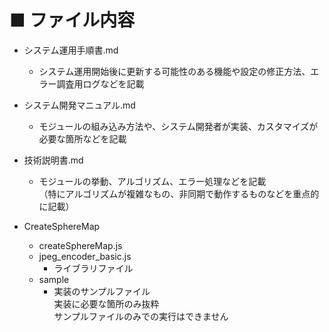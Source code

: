 
# ■ ファイル内容

- システム運用手順書.md
	- システム運用開始後に更新する可能性のある機能や設定の修正方法、エラー調査用ログなどを記載

- システム開発マニュアル.md
	- モジュールの組み込み方法や、システム開発者が実装、カスタマイズが必要な箇所などを記載

- 技術説明書.md
	- モジュールの挙動、アルゴリズム、エラー処理などを記載<br>
	（特にアルゴリズムが複雑なもの、非同期で動作するものなどを重点的に記載）

- CreateSphereMap
	- createSphereMap.js
	- jpeg_encoder_basic.js
		- ライブラリファイル
	- sample
		- 実装のサンプルファイル<br>
		実装に必要な箇所のみ抜粋<br>
		サンプルファイルのみでの実行はできません
